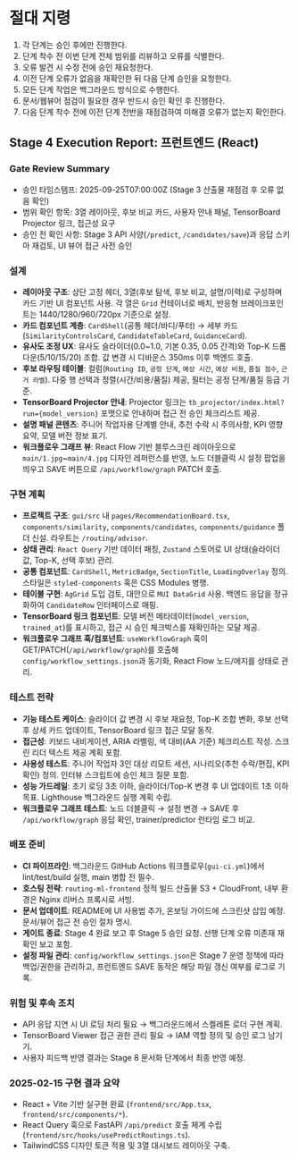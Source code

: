 # 절대 지령
1. 각 단계는 승인 후에만 진행한다.
2. 단계 착수 전 이번 단계 전체 범위를 리뷰하고 오류를 식별한다.
3. 오류 발견 시 수정 전에 승인 재요청한다.
4. 이전 단계 오류가 없음을 재확인한 뒤 다음 단계 승인을 요청한다.
5. 모든 단계 작업은 백그라운드 방식으로 수행한다.
6. 문서/웹뷰어 점검이 필요한 경우 반드시 승인 확인 후 진행한다.
7. 다음 단계 착수 전에 이전 단계 전반을 재점검하여 미해결 오류가 없는지 확인한다.

## Stage 4 Execution Report: 프런트엔드 (React)

### Gate Review Summary
- 승인 타임스탬프: 2025-09-25T07:00:00Z (Stage 3 산출물 재점검 후 오류 없음 확인)
- 범위 확인 항목: 3열 레이아웃, 후보 비교 카드, 사용자 안내 패널, TensorBoard Projector 링크, 접근성 요구
- 승인 전 확인 사항: Stage 3 API 사양(`/predict`, `/candidates/save`)과 응답 스키마 재검토, UI 뷰어 접근 사전 승인

### 설계
- **레이아웃 구조**: 상단 고정 헤더, 3열(후보 탐색, 후보 비교, 설명/이력)로 구성하며 카드 기반 UI 컴포넌트 사용. 각 열은 `Grid` 컨테이너로 배치, 반응형 브레이크포인트는 1440/1280/960/720px 기준으로 설정.
- **카드 컴포넌트 계층**: `CardShell`(공통 헤더/바디/푸터) → 세부 카드(`SimilarityControlsCard`, `CandidateTableCard`, `GuidanceCard`).
- **유사도 조정 UX**: 유사도 슬라이더(0.0~1.0, 기본 0.35, 0.05 간격)와 Top-K 드롭다운(5/10/15/20) 조합. 값 변경 시 디바운스 350ms 이후 백엔드 호출.
- **후보 라우팅 테이블**: 컬럼(`Routing ID`, `공정 단계`, `예상 시간`, `예상 비용`, `품질 점수`, `근거 라벨`). 다중 행 선택과 정렬(시간/비용/품질) 제공, 필터는 공정 단계/품질 등급 기준.
- **TensorBoard Projector 안내**: Projector 링크는 `tb_projector/index.html?run={model_version}` 포맷으로 안내하며 접근 전 승인 체크리스트 제공.
- **설명 패널 콘텐츠**: 주니어 작업자용 단계별 안내, 추천 수락 시 주의사항, KPI 영향 요약, 모델 버전 정보 표기.
- **워크플로우 그래프 뷰**: React Flow 기반 블루스크린 레이아웃으로 `main/1.jpg`~`main/4.jpg` 디자인 레퍼런스를 반영, 노드 더블클릭 시 설정 팝업을 띄우고 SAVE 버튼으로 `/api/workflow/graph` PATCH 호출.

### 구현 계획
- **프로젝트 구조**: `gui/src` 내 `pages/RecommendationBoard.tsx`, `components/similarity`, `components/candidates`, `components/guidance` 폴더 신설. 라우트는 `/routing/advisor`.
- **상태 관리**: `React Query` 기반 데이터 패칭, `Zustand` 스토어로 UI 상태(슬라이더 값, Top-K, 선택 후보) 관리.
- **공통 컴포넌트**: `CardShell`, `MetricBadge`, `SectionTitle`, `LoadingOverlay` 정의. 스타일은 `styled-components` 혹은 CSS Modules 병행.
- **테이블 구현**: `AgGrid` 도입 검토, 대안으로 `MUI DataGrid` 사용. 백엔드 응답을 정규화하여 `CandidateRow` 인터페이스로 매핑.
- **TensorBoard 링크 컴포넌트**: 모델 버전 메타데이터(`model_version`, `trained_at`)를 표시하고, 접근 시 승인 체크박스를 재확인하는 모달 제공.
- **워크플로우 그래프 훅/컴포넌트**: `useWorkflowGraph` 훅이 GET/PATCH(`/api/workflow/graph`)를 호출해 `config/workflow_settings.json`과 동기화, React Flow 노드/에지를 상태로 관리.

### 테스트 전략
- **기능 테스트 케이스**: 슬라이더 값 변경 시 후보 재요청, Top-K 조합 변화, 후보 선택 후 상세 카드 업데이트, TensorBoard 링크 접근 모달 동작.
- **접근성**: 키보드 내비게이션, ARIA 라벨링, 색 대비(AA 기준) 체크리스트 작성. 스크린 리더 텍스트 제공 계획 포함.
- **사용성 테스트**: 주니어 작업자 3인 대상 리모트 세션, 시나리오(추천 수락/편집, KPI 확인) 정의. 인터뷰 스크립트에 승인 체크 질문 포함.
- **성능 가드레일**: 초기 로딩 3초 이하, 슬라이더/Top-K 변경 후 UI 업데이트 1초 이하 목표. Lighthouse 백그라운드 실행 계획 수립.
- **워크플로우 그래프 테스트**: 노드 더블클릭 → 설정 변경 → SAVE 후 `/api/workflow/graph` 응답 확인, trainer/predictor 런타임 로그 비교.

### 배포 준비
- **CI 파이프라인**: 백그라운드 GitHub Actions 워크플로우(`gui-ci.yml`)에서 lint/test/build 실행, main 병합 전 필수.
- **호스팅 전략**: `routing-ml-frontend` 정적 빌드 산출물 S3 + CloudFront, 내부 환경은 Nginx 리버스 프록시로 서빙.
- **문서 업데이트**: README에 UI 사용법 추가, 온보딩 가이드에 스크린샷 삽입 예정. 문서/뷰어 접근 전 승인 절차 명시.
- **게이트 종료**: Stage 4 완료 보고 후 Stage 5 승인 요청. 선행 단계 오류 미존재 재확인 보고 포함.
- **설정 파일 관리**: `config/workflow_settings.json`은 Stage 7 운영 정책에 따라 백업/권한을 관리하고, 프런트엔드 SAVE 동작은 해당 파일 갱신 여부를 로그로 기록.

### 위험 및 후속 조치
- API 응답 지연 시 UI 로딩 처리 필요 → 백그라운드에서 스켈레톤 로더 구현 계획.
- TensorBoard Viewer 접근 권한 관리 필요 → IAM 역할 정의 및 승인 로그 남기기.
- 사용자 피드백 반영 결과는 Stage 8 문서화 단계에서 최종 반영 예정.

### 2025-02-15 구현 결과 요약
- React + Vite 기반 실구현 완료 (`frontend/src/App.tsx`, `frontend/src/components/*`).
- React Query 훅으로 FastAPI `/api/predict` 호출 체계 수립 (`frontend/src/hooks/usePredictRoutings.ts`).
- TailwindCSS 디자인 토큰 적용 및 3열 대시보드 레이아웃 구축.
